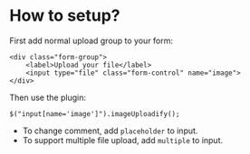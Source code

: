 How to setup?
=============

First add normal upload group to your form:

    <div class="form-group">
        <label>Upload your file</label>
        <input type="file" class="form-control" name="image">
    </div>

Then use the plugin:

    $("input[name='image']").imageUploadify();

* To change comment, add `placeholder` to input.
* To support multiple file upload, add `multiple` to input.
